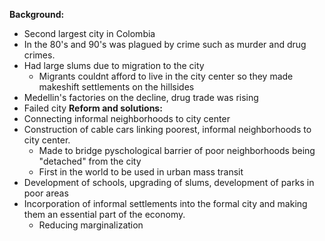 **Background:**
- Second largest city in Colombia
- In the 80's and 90's was plagued by crime such as murder and drug crimes.
- Had large slums due to migration to the city
	- Migrants couldnt afford to live in the city center so they made makeshift settlements on the hillsides
-  Medellin's factories on the decline, drug trade was rising
- Failed city
**Reform and solutions:**
- Connecting informal neighborhoods to city center
- Construction of cable cars linking poorest, informal neighborhoods to city center.
	- Made to bridge pyschological barrier of poor neighborhoods being "detached" from the city
	- First in the world to be used in urban mass transit
- Development of schools, upgrading of slums, development of parks in poor areas
- Incorporation of informal settlements into the formal city and making them an essential part of the economy.
	- Reducing marginalization
	